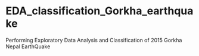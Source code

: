 # EDA_classification_Gorkha_earthquake
Performing Exploratory Data Analysis and Classification of 2015 Gorkha Nepal EarthQuake
